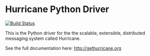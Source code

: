Hurricane Python Driver
=======================

[![Build Status](https://secure.travis-ci.org/hurricane/driver-python.png?branch=master)](http://travis-ci.org/hurricane/driver-python)

This is the Python driver for the the scalable, extensible, distributed
messaging system called Hurricane.

See the full documentation here: http://gethurricane.org
